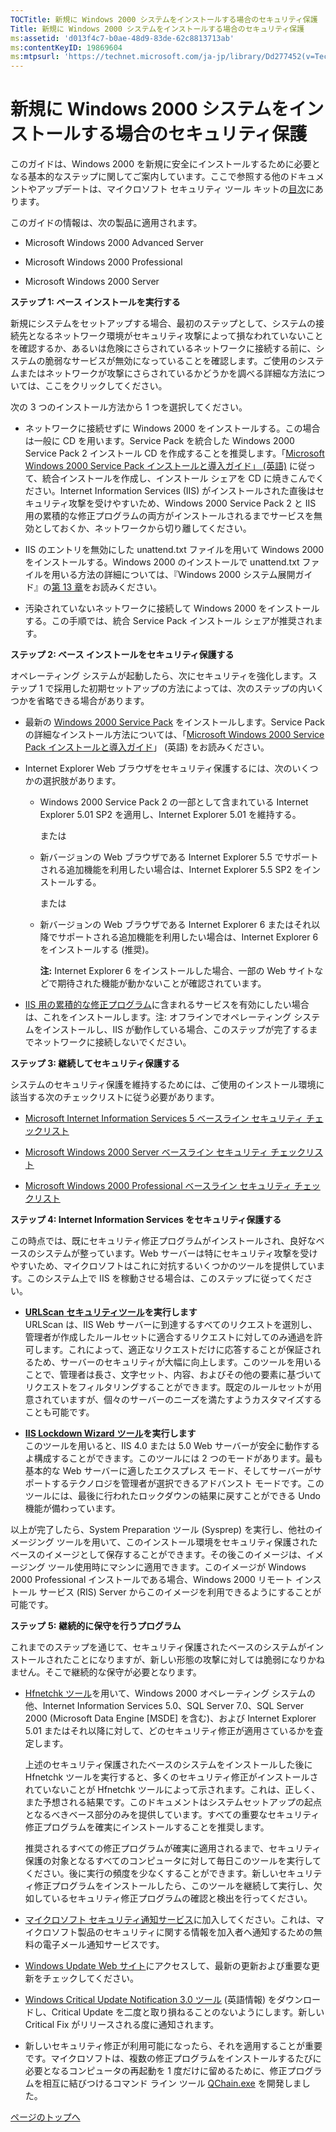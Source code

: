 ```yaml
---
TOCTitle: 新規に Windows 2000 システムをインストールする場合のセキュリティ保護
Title: 新規に Windows 2000 システムをインストールする場合のセキュリティ保護
ms:assetid: 'd013f4c7-b0ae-48d9-83de-62c8813713ab'
ms:contentKeyID: 19869604
ms:mtpsurl: 'https://technet.microsoft.com/ja-jp/library/Dd277452(v=TechNet.10)'
---
```


新規に Windows 2000 システムをインストールする場合のセキュリティ保護
====================================================================

このガイドは、Windows 2000 を新規に安全にインストールするために必要となる基本的なステップに関してご案内しています。ここで参照する他のドキュメントやアップデートは、マイクロソフト セキュリティ ツール キットの[目次](https://www.microsoft.com/japan/technet/security/tools/content.mspx)にあります。

このガイドの情報は、次の製品に適用されます。

-   Microsoft Windows 2000 Advanced Server

-   Microsoft Windows 2000 Professional

-   Microsoft Windows 2000 Server

**ステップ 1: ベース インストールを実行する**

新規にシステムをセットアップする場合、最初のステップとして、システムの接続先となるネットワーク環境がセキュリティ攻撃によって損なわれていないことを確認するか、あるいは危険にさらされているネットワークに接続する前に、システムの脆弱なサービスが無効になっていることを確認します。ご使用のシステムまたはネットワークが攻撃にさらされているかどうかを調べる詳細な方法については、ここをクリックしてください。

次の 3 つのインストール方法から 1 つを選択してください。

-   ネットワークに接続せずに Windows 2000 をインストールする。この場合は一般に CD を用います。Service Pack を統合した Windows 2000 Service Pack 2 インストール CD を作成することを推奨します。「[Microsoft Windows 2000 Service Pack インストールと導入ガイド」 (英語)](https://download.microsoft.com/download/win2000platform/update/deployguide/nt5/en-us/sp2deploy.exe) に従って、統合インストールを作成し、インストール シェアを CD に焼きこんでください。Internet Information Services (IIS) がインストールされた直後はセキュリティ攻撃を受けやすいため、Windows 2000 Service Pack 2 と IIS 用の累積的な修正プログラムの両方がインストールされるまでサービスを無効としておくか、ネットワークから切り離してください。

-   IIS のエントリを無効にした unattend.txt ファイルを用いて Windows 2000 をインストールする。Windows 2000 のインストールで unattend.txt ファイルを用いる方法の詳細については、『Windows 2000 システム展開ガイド』の[第 13 章](https://www.microsoft.com/japan/technet/prodtechnol/windows2000serv/reskit/deploy/part1/chapt-3.asp)をお読みください。

-   汚染されていないネットワークに接続して Windows 2000 をインストールする。この手順では、統合 Service Pack インストール シェアが推奨されます。

**ステップ 2: ベース インストールをセキュリティ保護する**

オペレーティング システムが起動したら、次にセキュリティを強化します。ステップ 1 で採用した初期セットアップの方法によっては、次のステップの内いくつかを省略できる場合があります。

-   最新の [Windows 2000 Service Pack](https://www.microsoft.com/japan/windows2000/downloads/default.mspx) をインストールします。Service Pack の詳細なインストール方法については、「[Microsoft Windows 2000 Service Pack インストールと導入ガイド](https://download.microsoft.com/download/win2000platform/update/deployguide/nt5/en-us/sp2deploy.exe)」 (英語) をお読みください。

-   Internet Explorer Web ブラウザをセキュリティ保護するには、次のいくつかの選択肢があります。

    -   Windows 2000 Service Pack 2 の一部として含まれている Internet Explorer 5.01 SP2 を適用し、Internet Explorer 5.01 を維持する。

        または

    -   新バージョンの Web ブラウザである Internet Explorer 5.5 でサポートされる追加機能を利用したい場合は、Internet Explorer 5.5 SP2 をインストールする。

        または

    -   新バージョンの Web ブラウザである Internet Explorer 6 またはそれ以降でサポートされる追加機能を利用したい場合は、Internet Explorer 6 をインストールする (推奨)。

        **注:** Internet Explorer 6 をインストールした場合、一部の Web サイトなどで期待された機能が動かないことが確認されています。

-   [IIS 用の累積的な修正プログラム](https://www.microsoft.com/japan/technet/security/bulletin/ms01-044.mspx)に含まれるサービスを有効にしたい場合は、これをインストールします。注: オフラインでオペレーティング システムをインストールし、IIS が動作している場合、このステップが完了するまでネットワークに接続しないでください。

**ステップ 3: 継続してセキュリティ保護する**

システムのセキュリティ保護を維持するためには、ご使用のインストール環境に該当する次のチェックリストに従う必要があります。

-   [Microsoft Internet Information Services 5 ベースライン セキュリティ チェックリスト](https://www.microsoft.com/japan/technet/archive/security/chklist/iis5cl.mspx)

-   [Microsoft Windows 2000 Server ベースライン セキュリティ チェックリスト](https://www.microsoft.com/japan/technet/archive/security/chklist/w2ksvrcl.mspx)

-   [Microsoft Windows 2000 Professional ベースライン セキュリティ チェックリスト](https://www.microsoft.com/japan/technet/archive/security/chklist/w2kprocl.mspx)

**ステップ 4: Internet Information Services をセキュリティ保護する**

この時点では、既にセキュリティ修正プログラムがインストールされ、良好なベースのシステムが整っています。Web サーバーは特にセキュリティ攻撃を受けやすいため、マイクロソフトはこれに対抗するいくつかのツールを提供しています。このシステム上で IIS を稼動させる場合は、このステップに従ってください。

-   [**URLScan** **セキュリティツール**](https://www.microsoft.com/japan/technet/security/tools/urlscan.mspx)**を実行します**  
    URLScan は、IIS Web サーバーに到達するすべてのリクエストを選別し、管理者が作成したルールセットに適合するリクエストに対してのみ通過を許可します。これによって、適正なリクエストだけに応答することが保証されるため、サーバーのセキュリティが大幅に向上します。このツールを用いることで、管理者は長さ、文字セット、内容、およびその他の要素に基づいてリクエストをフィルタリングすることができます。既定のルールセットが用意されていますが、個々のサーバーのニーズを満たすようカスタマイズすることも可能です。

-   [**IIS Lockdown Wizard** **ツール**](https://www.microsoft.com/japan/technet/security/tools/locktool.mspx)**を実行します**  
    このツールを用いると、IIS 4.0 または 5.0 Web サーバーが安全に動作するよ構成することができます。このツールには 2 つのモードがあります。最も基本的な Web サーバーに適したエクスプレス モード、そしてサーバーがサポートするテクノロジを管理者が選択できるアドバンスト モードです。このツールには、最後に行われたロックダウンの結果に戻すことができる Undo 機能が備わっています。

以上が完了したら、System Preparation ツール (Sysprep) を実行し、他社のイメージング ツールを用いて、このインストール環境をセキュリティ保護されたベースのイメージとして保存することができます。その後このイメージは、イメージング ツール使用時にマシンに適用できます。このイメージが Windows 2000 Professional インストールである場合、Windows 2000 リモート インストール サービス (RIS) Server からこのイメージを利用できるようにすることが可能です。

**ステップ** **5:** **継続的に保守を行うプログラム**

これまでのステップを通じて、セキュリティ保護されたベースのシステムがインストールされたことになりますが、新しい形態の攻撃に対しては脆弱になりかねません。そこで継続的な保守が必要となります。

-   [Hfnetchk ツール](https://www.microsoft.com/japan/technet/security/tools/hfnetchk.mspx)を用いて、Windows 2000 オペレーティング システムの他、Internet Information Services 5.0、SQL Server 7.0、SQL Server 2000 (Microsoft Data Engine \[MSDE\] を含む)、および Internet Explorer 5.01 またはそれ以降に対して、どのセキュリティ修正が適用さているかを査定します。

    上述のセキュリティ保護されたベースのシステムをインストールした後に Hfnetchk ツールを実行すると、多くのセキュリティ修正がインストールされていないことが Hfnetchk ツールによって示されます。これは、正しく、また予想される結果です。このドキュメントはシステムセットアップの起点となるべきベース部分のみを提供しています。すべての重要なセキュリティ修正プログラムを確実にインストールすることを推奨します。

    推奨されるすべての修正プログラムが確実に適用されるまで、セキュリティ保護の対象となるすべてのコンピュータに対して毎日このツールを実行してください。後に実行の頻度を少なくすることができます。新しいセキュリティ修正プログラムをインストールしたら、このツールを継続して実行し、欠如しているセキュリティ修正プログラムの確認と検出を行ってください。

-   [マイクロソフト セキュリティ通知サービス](https://www.microsoft.com/japan/technet/security/bulletin/notify.mspx)に加入してください。これは、マイクロソフト製品のセキュリティに関する情報を加入者へ通知するための無料の電子メール通知サービスです。

-   [Windows Update Web サイト](https://windowsupdate.microsoft.com/)にアクセスして、最新の更新および重要な更新をチェックしてください。

-   [Windows Critical Update Notification 3.0 ツール](https://support.microsoft.com/kb/224420) (英語情報) をダウンロードし、Critical Update を二度と取り損ねることのないようにします。新しい Critical Fix がリリースされる度に通知されます。

-   新しいセキュリティ修正が利用可能になったら、それを適用することが重要です。マイクロソフトは、複数の修正プログラムをインストールするたびに必要となるコンピュータの再起動を 1 度だけに留めるために、修正プログラムを相互に結びつけるコマンド ライン ツール [QChain.exe](https://support.microsoft.com/kb/296861) を開発しました。

[](#mainsection)[ページのトップへ](#mainsection)

